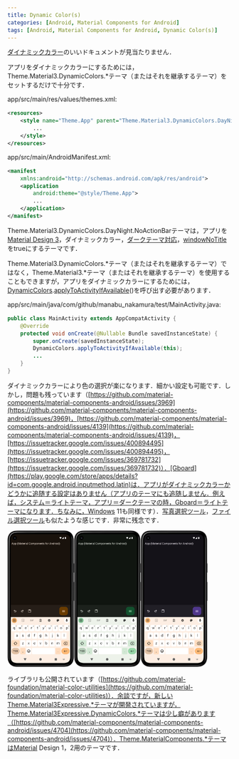 ```yaml
---
title: Dynamic Color(s)
categories: [Android, Material Components for Android]
tags: [Android, Material Components for Android, Dynamic Color(s)]
---
```

[ダイナミックカラー](https://developer.android.com/develop/ui/views/theming/dynamic-colors?hl=ja)のいいドキュメントが見当たりません．

アプリをダイナミックカラーにするためには，Theme.Material3.DynamicColors.*テーマ（またはそれを継承するテーマ）をセットするだけで十分です．

app/src/main/res/values/themes.xml:
```xml
<resources>
    <style name="Theme.App" parent="Theme.Material3.DynamicColors.DayNight.NoActionBar">
        ...
    </style>
</resources>
```
app/src/main/AndroidManifest.xml:
```xml
<manifest
    xmlns:android="http://schemas.android.com/apk/res/android">
    <application
        android:theme="@style/Theme.App">
        ...
    </application>
</manifest>
```
Theme.Material3.DynamicColors.DayNight.NoActionBarテーマは，アプリを[Material Design 3](https://m3.material.io/)，ダイナミックカラー，[ダークテーマ対応](https://developer.android.com/develop/ui/views/theming/darktheme?hl=ja)，[windowNoTitle](https://developer.android.com/reference/android/R.attr#windowNoTitle)をtrueにするテーマです．

Theme.Material3.DynamicColors.*テーマ（またはそれを継承するテーマ）ではなく，Theme.Material3.*テーマ（またはそれを継承するテーマ）を使用することもできますが，アプリをダイナミックカラーにするためには，[DynamicColors](https://developer.android.com/reference/com/google/android/material/color/DynamicColors).[applyToActivityIfAvailable](https://developer.android.com/reference/com/google/android/material/color/DynamicColors#applyToActivityIfAvailable(android.app.Activity))()を呼び出す必要があります．

app/src/main/java/com/github/manabu_nakamura/test/MainActivity.java:
```java
public class MainActivity extends AppCompatActivity {
    @Override
    protected void onCreate(@Nullable Bundle savedInstanceState) {
        super.onCreate(savedInstanceState);
        DynamicColors.applyToActivityIfAvailable(this);
        ...
    }
}
```
ダイナミックカラーにより色の選択が楽になります．細かい設定も可能です．しかし，問題も残っています（[https://github.com/material-components/material-components-android/issues/3969](https://github.com/material-components/material-components-android/issues/3969)，[https://github.com/material-components/material-components-android/issues/4139](https://github.com/material-components/material-components-android/issues/4139)，[https://issuetracker.google.com/issues/400894495](https://issuetracker.google.com/issues/400894495)，[https://issuetracker.google.com/issues/369781732](https://issuetracker.google.com/issues/369781732)）．[Gboard](https://play.google.com/store/apps/details?id=com.google.android.inputmethod.latin)は．アプリがダイナミックカラーかどうかに追随する設定はありません（アプリのテーマにも追随しません．例えば，システム＝ライトテーマ，アプリ＝ダークテーマの時，Gboard＝ライトテーマになります．ちなみに，Windows 11も同様です）．[写真選択ツール](https://developer.android.com/training/data-storage/shared/photopicker?hl=ja)，[ファイル選択ツール](https://developer.android.com/training/data-storage/shared/documents-files?hl=ja)も似たような感じです．非常に残念です．

<img src="/assets/img/2025-03-20-1.png" alt="" width="150"><img src="../assets/img/2025-03-20-2.png" alt="" width="150"><img src="../assets/img/2025-03-20-3.png" alt="" width="150">

ライブラリも公開されています（[https://github.com/material-foundation/material-color-utilities](https://github.com/material-foundation/material-color-utilities)）．余談ですが，新しいTheme.Material3Expressive.*テーマが開発されていますが，Theme.Material3Expressive.DynamicColors.*テーマは少し癖があります（[https://github.com/material-components/material-components-android/issues/4704](https://github.com/material-components/material-components-android/issues/4704)）．Theme.MaterialComponents.*テーマはMaterial Design 1，2用のテーマです．